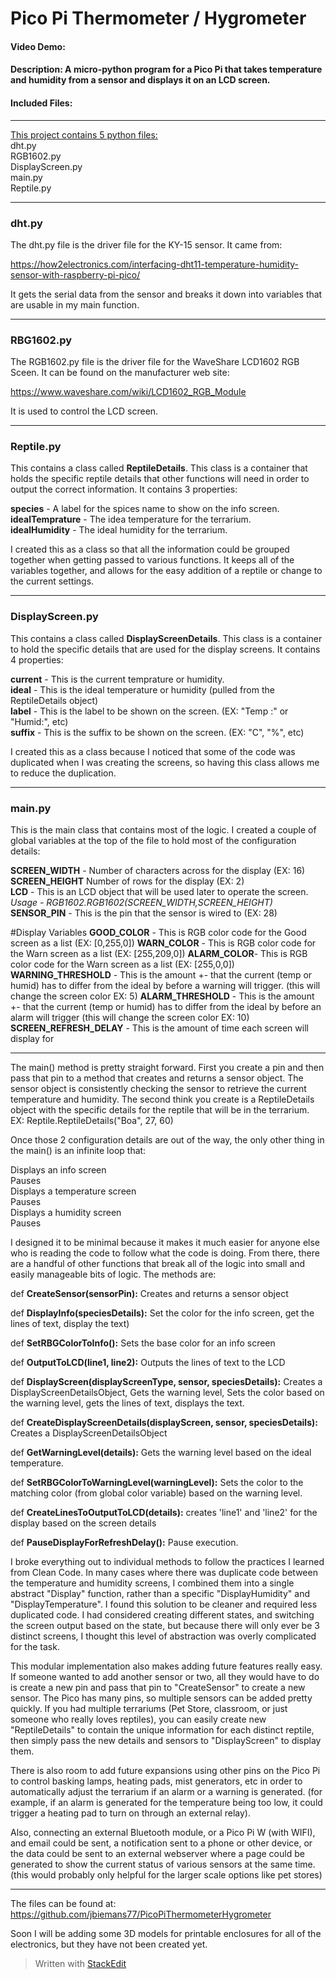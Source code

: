 # Pico Pi Thermometer / Hygrometer

#### Video Demo: <URL>

#### Description: A micro-python program for a Pico Pi that takes temperature and humidity from a sensor and displays it on an LCD screen.

#### Included Files:
<hr>
<u>This project contains 5 python files:</u>
<br>dht.py
<br>RGB1602.py
<br>DisplayScreen.py
<br>main.py
<br>Reptile.py

<hr>

### dht.py
The dht.py file is the driver file for the KY-15 sensor.  It came from:

https://how2electronics.com/interfacing-dht11-temperature-humidity-sensor-with-raspberry-pi-pico/

It gets the serial data from the sensor and breaks it down into variables that are usable in my main function.
<hr>

### RBG1602.py
The RGB1602.py file is the driver file for the WaveShare LCD1602 RGB Sceen.  It can be found on the manufacturer web site:

https://www.waveshare.com/wiki/LCD1602_RGB_Module

It is used to control the LCD screen.

<hr>

### Reptile.py
This contains a class called <b>ReptileDetails</b>.  This class is a container that holds the specific reptile details that other functions will need in order to output the correct information.  It contains 3 properties: <br>
<p><b>species</b> - A label for the spices name to show on the info screen.<br>
<b>idealTemprature</b> - The idea temperature for the terrarium.<br>
<b>idealHumidity</b> - The ideal humidity for the terrarium. </p>

I created this as a class so that all the information could be grouped together when getting passed to various functions.  It keeps all of the variables together, and allows for the easy addition of a reptile or change to the current settings.

<hr>

### DisplayScreen.py
This contains a class called <b>DisplayScreenDetails</b>.  This class is a container to hold the specific details that are used for the display screens.  It contains 4 properties:<br>
<p><b>current</b> - This is the current temprature or humidity.<br>
<b>ideal</b> - This is the ideal temperature or humidity (pulled from the ReptileDetails object)<br>
<b>label</b> - This is the label to be shown on the screen. (EX: "Temp :" or "Humid:", etc)<br>
<b>suffix</b> - This is the suffix to be shown on the screen. (EX: "C", "%", etc)<br>

I created this as a class because I noticed that some of the code was duplicated when I was creating the screens, so having this class allows me to reduce the duplication.

<hr>

### main.py
This is the main class that contains most of the logic.  I created a couple of global variables at the top of the file to hold most of the configuration details:
<p><b>SCREEN_WIDTH</b> - Number of characters across for the display (EX: 16)<br>
<b>SCREEN_HEIGHT</b> Number of rows for the display (EX: 2)<br>
<b>LCD</b> - This is an LCD object that will be used later to operate the screen.  <i>Usage - RGB1602.RGB1602(SCREEN_WIDTH,SCREEN_HEIGHT)</i><br>
<b>SENSOR_PIN</b> - This is the pin that the sensor is wired to (EX: 28)<br>

#Display Variables
<b>GOOD_COLOR</b> - This is RGB color code for the Good screen as a list (EX: [0,255,0])
<b>WARN_COLOR</b> - This is RGB color code for the Warn screen as a list (EX: [255,209,0])
<b>ALARM_COLOR</b>- This is RGB color code for the Warn screen as a list (EX: [255,0,0])<br>
<b>WARNING_THRESHOLD</b> - This is the amount +- that the current (temp or humid) has to differ from the ideal by before a warning will trigger. (this will change the screen color EX: 5)
<b>ALARM_THRESHOLD</b> - This is the amount +- that the current (temp or humid) has to differ from the ideal by before an alarm will trigger (this will change the screen color EX: 10)
<b>SCREEN_REFRESH_DELAY</b> - This is the amount of time each screen will display for</p>
<hr>
The main() method is pretty straight forward.  First you create a pin and then pass that pin to a method that creates and returns a sensor object.  The sensor object is consistently checking the sensor to retrieve the current temperature and humidity.  The second think you create is a ReptileDetails object with the specific details for the reptile that will be in the terrarium.  EX: Reptile.ReptileDetails("Boa", 27, 60) 

Once those 2 configuration details are out of the way, the only other thing in the main() is an infinite loop that:
<p>Displays an info screen<br>
Pauses<br>
Displays a temperature screen<br>
Pauses<br>
Displays a humidity screen<br>
Pauses<br></p>

I designed it to be minimal because it makes it much easier for anyone else who is reading the code to follow what the code is doing.  From there, there are a handful of other functions that break all of the logic into small and easily manageable bits of logic.  The methods are:

def <b>CreateSensor(sensorPin):</b>
Creates and returns a sensor object

def <b>DisplayInfo(speciesDetails):</b>
Set the color for the info screen, get the lines of text, display the text)

def <b>SetRBGColorToInfo():</b>
Sets the base color for an info screen

def <b>OutputToLCD(line1, line2):</b>
Outputs the lines of text to the LCD

def <b>DisplayScreen(displayScreenType, sensor, speciesDetails):</b>
Creates a DisplayScreenDetailsObject, Gets the warning level, Sets the color based on the warning level, gets the lines of text, displays the text.

def <b>CreateDisplayScreenDetails(displayScreen, sensor, speciesDetails):</b>
Creates a DisplayScreenDetailsObject

def <b>GetWarningLevel(details):</b>
Gets the warning level based on the ideal temperature.

def <b>SetRBGColorToWarningLevel(warningLevel):</b>
Sets the color to the matching color (from global color variable) based on the warning level.

def <b>CreateLinesToOutputToLCD(details):</b>
creates 'line1' and 'line2' for the display based on the screen details 

def <b>PauseDisplayForRefreshDelay():</b>
Pause execution.

I broke everything out to individual methods to follow the practices I learned from Clean Code.  In many cases where there was duplicate code between the temperature and humidity screens,  I combined them into a single abstract "Display" function, rather than a specific "DisplayHumidity" and "DisplayTemperature".  I found this solution to be cleaner and required less duplicated code.  I had considered creating different states, and switching the screen output based on the state, but because there will only ever be 3 distinct screens, I thought this level of abstraction was overly complicated for the task.

This modular implementation also makes adding future features really easy.  If someone wanted to add another sensor or two, all they would have to do is create a new pin and pass that pin to "CreateSensor" to create a new sensor.  The Pico has many pins, so multiple sensors can be added pretty quickly.  If you had multiple terrariums (Pet Store, classroom, or just someone who really loves reptiles), you can easily create new "ReptileDetails" to contain the unique information for each distinct reptile, then simply pass the new details and sensors to "DisplayScreen" to display them.

There is also room to add future expansions using other pins on the Pico Pi to control basking lamps, heating pads, mist generators, etc in order to automatically adjust the terrarium if an alarm or a warning is generated.  (for example, if an alarm is generated for the temperature being too low, it could trigger a heating pad to turn on through an external relay).

Also, connecting an external Bluetooth module, or a Pico Pi W (with WIFI), and email could be sent, a notification sent to a phone or other device, or the data could be sent to an external webserver where a page could be generated to show the current status of various sensors at the same time. (this would probably only helpful for the larger scale options like pet stores)

<hr>

The files can be found at:
https://github.com/jbiemans77/PicoPiThermometerHygrometer

Soon I will be adding some 3D models for printable enclosures for all of the electronics, but they have not been created yet.

> Written with [StackEdit](https://stackedit.io/)
